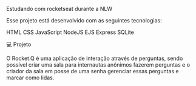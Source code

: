 Estudando com rocketseat durante a NLW

Esse projeto está desenvolvido com as seguintes tecnologias:

HTML CSS JavaScript NodeJS EJS Express SQLite

💻 Projeto

O Rocket.Q é uma aplicação de interação através de perguntas, sendo possível criar uma sala para internautas anônimos fazerem perguntas e o criador da sala em posse de uma senha gerenciar essas perguntas e marcar como lidas.